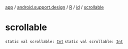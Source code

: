 [app](../../../index.md) / [android.support.design](../../index.md) / [R](../index.md) / [id](index.md) / [scrollable](./scrollable.md)

# scrollable

`static val scrollable: `[`Int`](https://kotlinlang.org/api/latest/jvm/stdlib/kotlin/-int/index.html)
`static val scrollable: `[`Int`](https://kotlinlang.org/api/latest/jvm/stdlib/kotlin/-int/index.html)